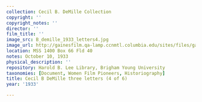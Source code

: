```yaml
---
collection: Cecil B. DeMille Collection
copyright: ''
copyright_notes: ''
director: ''
film_title: ''
image_src: B_demille_1933_letters4.jpg
image_url: http://gainesfilm.qa-lamp.ccnmtl.columbia.edu/sites/files/gainesfilm/images/B_demille_1933_letters4.jpg
location: MSS 1400 Box 66 Fld 40
notes: October 10, 1933
physical_description: ''
repository: Harold B. Lee Library, Brigham Young University
taxonomies: [Document, Women Film Pioneers, Historiography]
title: Cecil B DeMille three letters (4 of 6)
year: '1933'

---
```

